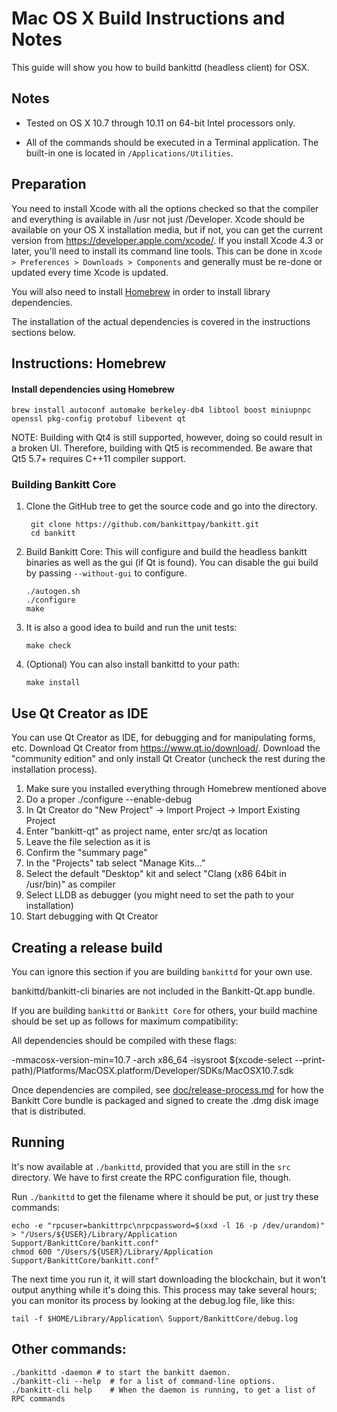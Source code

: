 Mac OS X Build Instructions and Notes
====================================
This guide will show you how to build bankittd (headless client) for OSX.

Notes
-----

* Tested on OS X 10.7 through 10.11 on 64-bit Intel processors only.

* All of the commands should be executed in a Terminal application. The
built-in one is located in `/Applications/Utilities`.

Preparation
-----------

You need to install Xcode with all the options checked so that the compiler
and everything is available in /usr not just /Developer. Xcode should be
available on your OS X installation media, but if not, you can get the
current version from https://developer.apple.com/xcode/. If you install
Xcode 4.3 or later, you'll need to install its command line tools. This can
be done in `Xcode > Preferences > Downloads > Components` and generally must
be re-done or updated every time Xcode is updated.

You will also need to install [Homebrew](http://brew.sh) in order to install library
dependencies.

The installation of the actual dependencies is covered in the instructions
sections below.

Instructions: Homebrew
----------------------

#### Install dependencies using Homebrew

    brew install autoconf automake berkeley-db4 libtool boost miniupnpc openssl pkg-config protobuf libevent qt

NOTE: Building with Qt4 is still supported, however, doing so could result in a broken UI. Therefore, building with Qt5 is recommended. Be aware that Qt5 5.7+ requires C++11 compiler support.

### Building Bankitt Core

1. Clone the GitHub tree to get the source code and go into the directory.

        git clone https://github.com/bankittpay/bankitt.git
        cd bankitt

2.  Build Bankitt Core:
    This will configure and build the headless bankitt binaries as well as the gui (if Qt is found).
    You can disable the gui build by passing `--without-gui` to configure.

        ./autogen.sh
        ./configure
        make

3.  It is also a good idea to build and run the unit tests:

        make check

4.  (Optional) You can also install bankittd to your path:

        make install

Use Qt Creator as IDE
------------------------
You can use Qt Creator as IDE, for debugging and for manipulating forms, etc.
Download Qt Creator from https://www.qt.io/download/. Download the "community edition" and only install Qt Creator (uncheck the rest during the installation process).

1. Make sure you installed everything through Homebrew mentioned above
2. Do a proper ./configure --enable-debug
3. In Qt Creator do "New Project" -> Import Project -> Import Existing Project
4. Enter "bankitt-qt" as project name, enter src/qt as location
5. Leave the file selection as it is
6. Confirm the "summary page"
7. In the "Projects" tab select "Manage Kits..."
8. Select the default "Desktop" kit and select "Clang (x86 64bit in /usr/bin)" as compiler
9. Select LLDB as debugger (you might need to set the path to your installation)
10. Start debugging with Qt Creator

Creating a release build
------------------------
You can ignore this section if you are building `bankittd` for your own use.

bankittd/bankitt-cli binaries are not included in the Bankitt-Qt.app bundle.

If you are building `bankittd` or `Bankitt Core` for others, your build machine should be set up
as follows for maximum compatibility:

All dependencies should be compiled with these flags:

 -mmacosx-version-min=10.7
 -arch x86_64
 -isysroot $(xcode-select --print-path)/Platforms/MacOSX.platform/Developer/SDKs/MacOSX10.7.sdk

Once dependencies are compiled, see [doc/release-process.md](release-process.md) for how the Bankitt Core
bundle is packaged and signed to create the .dmg disk image that is distributed.

Running
-------

It's now available at `./bankittd`, provided that you are still in the `src`
directory. We have to first create the RPC configuration file, though.

Run `./bankittd` to get the filename where it should be put, or just try these
commands:

    echo -e "rpcuser=bankittrpc\nrpcpassword=$(xxd -l 16 -p /dev/urandom)" > "/Users/${USER}/Library/Application Support/BankittCore/bankitt.conf"
    chmod 600 "/Users/${USER}/Library/Application Support/BankittCore/bankitt.conf"

The next time you run it, it will start downloading the blockchain, but it won't
output anything while it's doing this. This process may take several hours;
you can monitor its process by looking at the debug.log file, like this:

    tail -f $HOME/Library/Application\ Support/BankittCore/debug.log

Other commands:
-------

    ./bankittd -daemon # to start the bankitt daemon.
    ./bankitt-cli --help  # for a list of command-line options.
    ./bankitt-cli help    # When the daemon is running, to get a list of RPC commands
